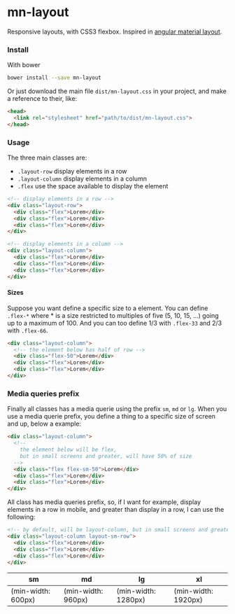 # mn-layout

Responsive layouts, with CSS3 flexbox. 
Inspired in [angular material layout](https://material.angularjs.org/latest/layout/introduction).

<!-- ![preview mn-layout](https://raw.githubusercontent.com/minimalist-components/mn-layout/master/sources/imgs/preview.png) -->

### Install

With bower

```sh
bower install --save mn-layout
```

Or just download the main file ```dist/mn-layout.css``` in your project, and make a reference to their, like:

```html
<head>
  <link rel="stylesheet" href="path/to/dist/mn-layout.css">
</head>
```

### Usage

The three main classes are:

- `.layout-row` display elements in a row
- `.layout-column` display elements in a column
- `.flex` use the space available to display the element


```html
<!-- display elements in a row -->
<div class="layout-row">
  <div class="flex">Lorem</div>
  <div class="flex">Lorem</div>
  <div class="flex">Lorem</div>
</div>
```

```html
<!-- display elements in a column -->
<div class="layout-column">
  <div class="flex">Lorem</div>
  <div class="flex">Lorem</div>
  <div class="flex">Lorem</div>
</div>
```

#### Sizes

Suppose you want define a specific size to a element. You can define `.flex-*` where * is a size restricted to multiples of five (5, 10, 15, ...) going up to a maximum of 100. And you can too define 1/3 with `.flex-33` and 2/3 with `.flex-66`.

```html
<div class="layout-column">
  <!-- the element below has half of row -->
  <div class="flex-50">Lorem</div>
  <div class="flex">Lorem</div>
  <div class="flex">Lorem</div>
</div>
```

### Media queries prefix

Finally all classes has a media querie using the prefix `sm`, `md` or `lg`. When you use a media querie prefix, you define a thing to a specific size of screen and up, below a example: 

```html
<div class="layout-column">
  <!-- 
    the element below will be flex, 
    but in small screens and greater, will have 50% of size 
  -->
  <div class="flex flex-sm-50">Lorem</div>
  <div class="flex">Lorem</div>
  <div class="flex">Lorem</div>
</div>
```

All class has media queries prefix, so, if I want for example, display elements in a row in mobile, and greater than display in a row, I can use the following:

```html
<!-- by default, will be layout-column, but in small screens and greater, will be a row -->
<div class="layout-column layout-sm-row">
  <div class="flex">Lorem</div>
  <div class="flex">Lorem</div>
  <div class="flex">Lorem</div>
</div>
```

sm | md | lg | xl
-- | -- | -- | --
(min-width: 600px) | (min-width: 960px) | (min-width: 1280px) | (min-width: 1920px)
